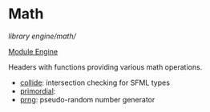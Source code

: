 # Math
*library*
*engine/math/*

[Module Engine](../engine.md)

Headers with functions providing various math operations.

- [collide](collide.md): intersection checking for SFML types
- [primordial](primordial.md): 
- [prng](prng.md): pseudo-random number generator